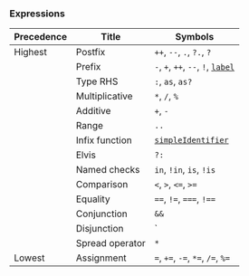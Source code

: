 ### Expressions

| Precedence | Title | Symbols |
|------------|-------|---------|
| Highest    | Postfix | `++`, `--`, `.`, `?.`, `?` |
| | Prefix | `-`, `+`, `++`, `--`, `!`, [`label`](#label) |
| | Type RHS | `:`, `as`, `as?` |
| | Multiplicative | `*`, `/`, `%` |
| | Additive | `+`, `-` |
| | Range | `..` |
| | Infix function | [`simpleIdentifier`](#simpleIdentifier) |
| | Elvis | `?:` |
| | Named checks | `in`, `!in`, `is`, `!is` |
| | Comparison | `<`, `>`, `<=`, `>=` |
| | Equality | `==`, `!=`, `===`, `!==` |
| | Conjunction | `&&` |
| | Disjunction | `||` |
| | Spread operator | `*` |
| Lowest | Assignment | `=`, `+=`, `-=`, `*=`, `/=`, `%=` |
